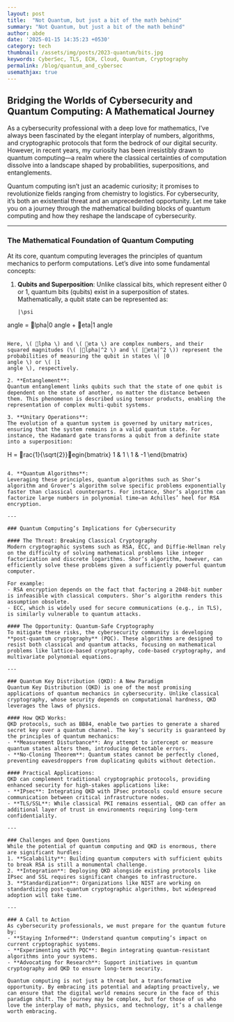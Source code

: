 ```yaml
---
layout: post
title:  "Not Quantum, but just a bit of the math behind"
summary: "Not Quantum, but just a bit of the math behind"
author: abde
date: '2025-01-15 14:35:23 +0530'
category: tech
thumbnail: /assets/img/posts/2023-quantum/bits.jpg
keywords: CyberSec, TLS, ECH, Cloud, Quantum, Cryptography
permalink: /blog/quantum_and_cybersec
usemathjax: true
---
```


## Bridging the Worlds of Cybersecurity and Quantum Computing: A Mathematical Journey

As a cybersecurity professional with a deep love for mathematics, I’ve always been fascinated by the elegant interplay of numbers, algorithms, and cryptographic protocols that form the bedrock of our digital security. However, in recent years, my curiosity has been irresistibly drawn to quantum computing—a realm where the classical certainties of computation dissolve into a landscape shaped by probabilities, superpositions, and entanglements. 

Quantum computing isn’t just an academic curiosity; it promises to revolutionize fields ranging from chemistry to logistics. For cybersecurity, it’s both an existential threat and an unprecedented opportunity. Let me take you on a journey through the mathematical building blocks of quantum computing and how they reshape the landscape of cybersecurity.

---

### The Mathematical Foundation of Quantum Computing

At its core, quantum computing leverages the principles of quantum mechanics to perform computations. Let’s dive into some fundamental concepts:

1. **Qubits and Superposition**:
   Unlike classical bits, which represent either 0 or 1, quantum bits (qubits) exist in a superposition of states. Mathematically, a qubit state can be represented as:
   
   ```
   |\psi
angle = lpha|0
angle + eta|1
angle
   ```

   Here, \( lpha \) and \( eta \) are complex numbers, and their squared magnitudes (\( |lpha|^2 \) and \( |eta|^2 \)) represent the probabilities of measuring the qubit in states \( |0
angle \) or \( |1
angle \), respectively.

2. **Entanglement**:
   Quantum entanglement links qubits such that the state of one qubit is dependent on the state of another, no matter the distance between them. This phenomenon is described using tensor products, enabling the representation of complex multi-qubit systems.

3. **Unitary Operations**:
   The evolution of a quantum system is governed by unitary matrices, ensuring that the system remains in a valid quantum state. For instance, the Hadamard gate transforms a qubit from a definite state into a superposition:
   
   ```
   H = rac{1}{\sqrt{2}}egin{bmatrix} 1 & 1 \ 1 & -1 \end{bmatrix}
   ```

4. **Quantum Algorithms**:
   Leveraging these principles, quantum algorithms such as Shor’s algorithm and Grover’s algorithm solve specific problems exponentially faster than classical counterparts. For instance, Shor’s algorithm can factorize large numbers in polynomial time—an Achilles’ heel for RSA encryption.

---

### Quantum Computing’s Implications for Cybersecurity

#### The Threat: Breaking Classical Cryptography
Modern cryptographic systems such as RSA, ECC, and Diffie-Hellman rely on the difficulty of solving mathematical problems like integer factorization and discrete logarithms. Shor’s algorithm, however, can efficiently solve these problems given a sufficiently powerful quantum computer.

For example:
- RSA encryption depends on the fact that factoring a 2048-bit number is infeasible with classical computers. Shor’s algorithm renders this assumption obsolete.
- ECC, which is widely used for secure communications (e.g., in TLS), is similarly vulnerable to quantum attacks.

#### The Opportunity: Quantum-Safe Cryptography
To mitigate these risks, the cybersecurity community is developing **post-quantum cryptography** (PQC). These algorithms are designed to resist both classical and quantum attacks, focusing on mathematical problems like lattice-based cryptography, code-based cryptography, and multivariate polynomial equations.

---

### Quantum Key Distribution (QKD): A New Paradigm
Quantum Key Distribution (QKD) is one of the most promising applications of quantum mechanics in cybersecurity. Unlike classical cryptography, whose security depends on computational hardness, QKD leverages the laws of physics.

#### How QKD Works:
QKD protocols, such as BB84, enable two parties to generate a shared secret key over a quantum channel. The key’s security is guaranteed by the principles of quantum mechanics:
- **Measurement Disturbance**: Any attempt to intercept or measure quantum states alters them, introducing detectable errors.
- **No-Cloning Theorem**: Quantum states cannot be perfectly cloned, preventing eavesdroppers from duplicating qubits without detection.

#### Practical Applications:
QKD can complement traditional cryptographic protocols, providing enhanced security for high-stakes applications like:
- **IPsec**: Integrating QKD with IPsec protocols could ensure secure communication between critical infrastructure nodes.
- **TLS/SSL**: While classical PKI remains essential, QKD can offer an additional layer of trust in environments requiring long-term confidentiality.

---

### Challenges and Open Questions
While the potential of quantum computing and QKD is enormous, there are significant hurdles:
1. **Scalability**: Building quantum computers with sufficient qubits to break RSA is still a monumental challenge.
2. **Integration**: Deploying QKD alongside existing protocols like IPsec and SSL requires significant changes to infrastructure.
3. **Standardization**: Organizations like NIST are working on standardizing post-quantum cryptographic algorithms, but widespread adoption will take time.

---

### A Call to Action
As cybersecurity professionals, we must prepare for the quantum future by:
- **Staying Informed**: Understand quantum computing’s impact on current cryptographic systems.
- **Experimenting with PQC**: Begin integrating quantum-resistant algorithms into your systems.
- **Advocating for Research**: Support initiatives in quantum cryptography and QKD to ensure long-term security.

Quantum computing is not just a threat but a transformative opportunity. By embracing its potential and adapting proactively, we can ensure that the digital world remains secure in the face of this paradigm shift. The journey may be complex, but for those of us who love the interplay of math, physics, and technology, it’s a challenge worth embracing.
